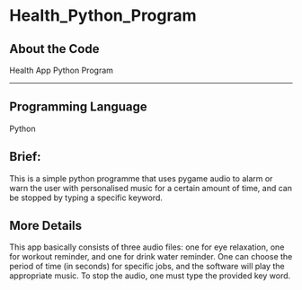 # Health_Python_Program
## About the Code

Health App Python Program

---

## Programming Language

Python 

## Brief:
This is a simple python programme that uses pygame audio to alarm or warn the user with personalised music for a certain amount of time,
 and can be stopped by typing a specific keyword. 
 
 
 ## More Details
 This app basically consists of three audio files: one for eye relaxation, one for workout reminder, 
and one for drink water reminder.
One can choose the period of time (in seconds) for specific jobs, and the software will play the appropriate music. 
To stop the audio, one must type the provided key word.

